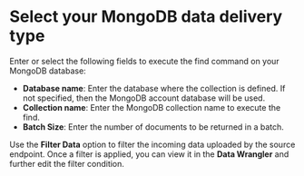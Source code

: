 # Select your MongoDB data delivery type

Enter or select the following fields to execute the find command on your MongoDB database:

* **Database name**: Enter the database where the collection is defined. If not specified, then the MongoDB account database will be used.
* **Collection name**: Enter the MongoDB collection name to execute the find.&#x20;
* **Batch Size**: Enter the number of documents to be returned in a batch.&#x20;

Use the **Filter Data** option to filter the incoming data uploaded by the source endpoint. Once a filter is applied, you can view it in the **Data Wrangler** and further edit the filter condition.

